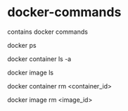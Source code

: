# docker-commands
contains docker commands

docker ps

docker container ls -a

docker image ls

docker container rm <container_id>

docker image rm <image_id>

